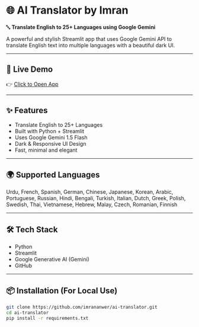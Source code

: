 # 🌐 AI Translator by Imran

🔤 **Translate English to 25+ Languages using Google Gemini**

A powerful and stylish Streamlit app that uses Google Gemini API to translate English text into multiple languages with a beautiful dark UI.

---

## 🚀 Live Demo

👉 [Click to Open App](https://ai-translator-6ykbzvzy9dgzt3f3mwxwfr.streamlit.app/)

---

## ✨ Features

- Translate English to 25+ Languages
- Built with Python + Streamlit
- Uses Google Gemini 1.5 Flash
- Dark & Responsive UI Design
- Fast, minimal and elegant

---

## 🌍 Supported Languages

Urdu, French, Spanish, German, Chinese, Japanese, Korean, Arabic, Portuguese, Russian, Hindi, Bengali, Turkish, Italian, Dutch, Greek, Polish, Swedish, Thai, Vietnamese, Hebrew, Malay, Czech, Romanian, Finnish

---

## 🛠 Tech Stack

- Python
- Streamlit
- Google Generative AI (Gemini)
- GitHub

---

## 📦 Installation (For Local Use)

```bash
git clone https://github.com/imrananwer/ai-translator.git
cd ai-translator
pip install -r requirements.txt
